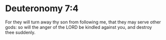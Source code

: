 # Deuteronomy 7:4

For they will turn away thy son from following me, that they may serve other gods: so will the anger of the LORD be kindled against you, and destroy thee suddenly.